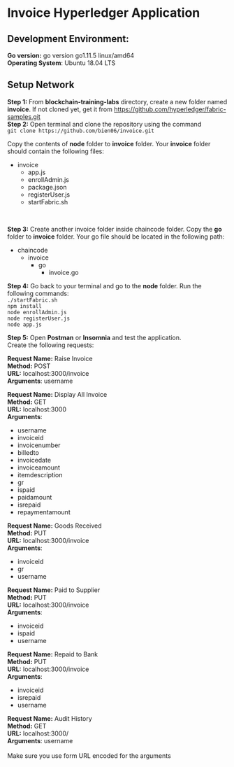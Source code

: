 # Invoice Hyperledger Application  

## Development Environment:  
**Go version:** go version go1.11.5 linux/amd64  
**Operating System**: Ubuntu 18.04 LTS  
  
## Setup Network
**Step 1:** From **blockchain-training-labs** directory, create a new folder named **invoice**. If not cloned yet, get it from https://github.com/hyperledger/fabric-samples.git  
**Step 2:** Open terminal and clone the repository using the command  
```git clone https://github.com/bien06/invoice.git```  

Copy the contents of **node** folder to **invoice** folder. Your **invoice** folder should contain the following files:  
- invoice
    - app.js
    - enrollAdmin.js
    - package.json
    - registerUser.js
    - startFabric.sh  
<br>

**Step 3:** Create another invoice folder inside chaincode folder. Copy the **go** folder to **invoice** folder. Your go file should be located in the following path:  
- chaincode  
  - invoice
    - go
      - invoice.go

**Step 4:** Go back to your terminal and go to the **node** folder. Run the following commands:  
```./startFabric.sh```  
```npm install```  
```node enrollAdmin.js```  
```node registerUser.js```  
```node app.js```  

**Step 5:** Open **Postman** or **Insomnia** and test the application.  
Create the following requests:  
  
**Request Name:** Raise Invoice  
**Method:** POST  
**URL:** localhost:3000/invoice  
**Arguments**: username  
  
**Request Name:** Display All Invoice  
**Method:** GET  
**URL:** localhost:3000  
**Arguments**: 
- username  
- invoiceid  
- invoicenumber  
- billedto  
- invoicedate  
- invoiceamount  
- itemdescription  
- gr  
- ispaid  
- paidamount  
- isrepaid  
- repaymentamount  
  
**Request Name:** Goods Received  
**Method:** PUT  
**URL:** localhost:3000/invoice  
**Arguments**:  
- invoiceid  
- gr  
- username  
  
**Request Name:** Paid to Supplier  
**Method:** PUT  
**URL:** localhost:3000/invoice  
**Arguments**:  
- invoiceid  
- ispaid  
- username 
  
**Request Name:** Repaid to Bank  
**Method:** PUT  
**URL:** localhost:3000/invoice  
**Arguments**:  
- invoiceid  
- isrepaid  
- username  
  
**Request Name:** Audit History  
**Method:** GET  
**URL:** localhost:3000/  
**Arguments**: username  
<br/>
Make sure you use form URL encoded for the arguments

